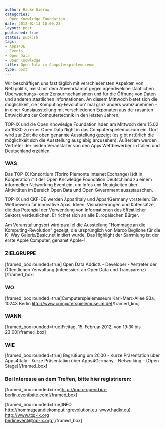 ```yaml
---
author: Hauke Gierow
categories:
- Open Knowledge Foundation
date: 2012-02-13 10:00:23
layout: post
published: true
status: publish
tags:
- Apps4DE
- Events
- Open Data
- Open Knowledge
title: Open Data im Computerspielemuseum
type: post
---
```


Wir beschäftigen uns fast täglich mit verschiedensten Aspekten von Netzpolitik, meist mit dem Abwehrkampf gegen irgendwelche staatlichen Überwachungs- oder Zensurmechanismen und für die Öffnung von Daten und anderen staatlichen Informationen. An diesem Mittwoch bietet sich die möglichkeit, die 'Komputing-Revolution' mal ganz anders wahrzunehmen - in einer Kunstausstellung mit verschiedenen Exponaten aus der rasanten Entwicklung der Computertechnik in den letzten Jahren.

TOP-IX und die Open Knowledge Foundation laden am Mittwoch dem 15.02 ab 19:30 zu einer Open Data Night in das Computerspielemuseum ein. Dort wird zur Zeit die oben genannte Ausstellung gezeigt (es gibt natürlich die möglichkeit sich die Ausstellung ausgiebig anzusehen). Außerdem werden Vertreter der beiden Veranstalter von den Apps Wettbewerben in Italien und Deutschland erzählen.

### WAS  
Das TOP-IX Konsortium (Torino Piemonte Internet Exchange) lädt in Kooperation mit der Open Knowledge Foundation Deutschland zu einem informellen Networking Event ein, um Infos und Neuigkeiten über Aktivitäten im Bereich Open Data und Open Government auszutauschen.

TOP-IX und OKF-DE werden Apps4Italy und Apps4Germany vorstellen: Ein Wettbewerb für innovative Apps, Ideen, Visualisierungen und Datensätze, die das Potenzial der Verwendung von Informationen des öffentlicher Sektors verdeutlichen. Er richtet sich an alle Europäischen Bürger.

Am Veranstaltungsort wird parallel die Ausstellung "Hommage an die Komputing-Revolution" gezeigt, die ursprünglich von Marco Boglione für die K- Way Galerie/Basic.net initiiert wurde. Das Highlight der Sammlung ist der erste Apple Computer, genannt Apple-1.

### ZIELGRUPPE  
[framed_box rounded=true] Open Data Addicts - Developer - Vertreter der Öffentlichen Verwaltung (interessiert an Open Data und Transparenz)[/framed_box] 

### WO  
[framed_box rounded=true]Computerspielemuseum Karl-Marx-Allee 93a, 10243 Berlin <http://www.computerspielemuseum.de>[/framed_box] 

### WANN  
[framed_box rounded=true]Freitag, 15. Februar 2012, von 19:30 bis 23:00[/framed_box] 

### WIE  
[framed_box rounded=true] Begrüßung um 20:00 - Kurze Präsentation über Apps4Italy - Kurze Präsentation über Apps4Germany - Networking – (Open Stage)[/framed_box] 

### Bei Interesse an dem Treffen, bitte hier registrieren:  
[framed_box rounded=true]<http://topix-opendata-berlin.eventbrite.com>[/framed_box] 

[framed_box rounded=true]INFO  
<http://hommageandiekomputingrevolution.eu> (www.hadkr.eu)  
<http://www.top-ix.org>  
[berlinevent@top-ix.org ](mailto:berlinevent@top-ix.org)[/framed_box]